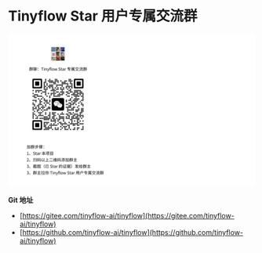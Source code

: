 # Tinyflow Star 用户专属交流群


![](../assets/images/wechat_group.jpg)


**Git 地址**
- [https://gitee.com/tinyflow-ai/tinyflow](https://gitee.com/tinyflow-ai/tinyflow)
- [https://github.com/tinyflow-ai/tinyflow](https://github.com/tinyflow-ai/tinyflow)
